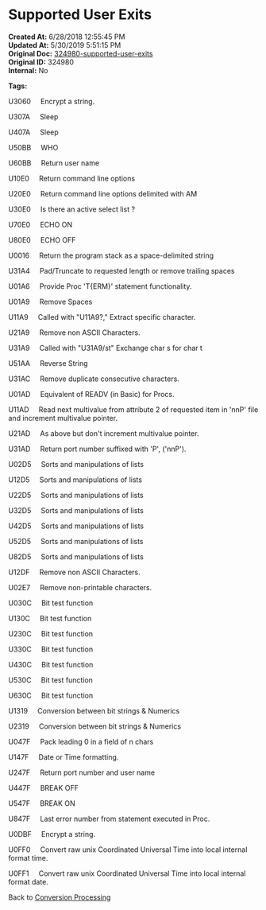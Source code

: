 # Supported User Exits

**Created At:** 6/28/2018 12:55:45 PM  
**Updated At:** 5/30/2019 5:51:15 PM  
**Original Doc:** [324980-supported-user-exits](https://docs.jbase.com/46351-conversion-processing/324980-supported-user-exits)  
**Original ID:** 324980  
**Internal:** No  

**Tags:**
<badge text='user exits' vertical='middle' />
<badge text='supported' vertical='middle' />
<badge text='bit test' vertical='middle' />
<badge text='remove duplicate' vertical='middle' />
<badge text='reverse' vertical='middle' />
<badge text='replace' vertical='middle' />
<badge text='remove' vertical='middle' />
<badge text='proc' vertical='middle' />
<badge text='truncate' vertical='middle' />
<badge text='pad' vertical='middle' />
<badge text='command line options' vertical='middle' />
<badge text='user name' vertical='middle' />
<badge text='who' vertical='middle' />
<badge text='sleep' vertical='middle' />
<badge text='encrypt' vertical='middle' />
<badge text='remove spaces' vertical='middle' />
<badge text='program stack' vertical='middle' />
<badge text='active select' vertical='middle' />
<badge text='control characters' vertical='middle' />

U3060     Encrypt a string.

U307A     Sleep

U407A     Sleep

U50BB     WHO

U60BB     Return user name

U10E0     Return command line options

U20E0     Return command line options delimited with AM

U30E0     Is there an active select list ?

U70E0     ECHO ON

U80E0     ECHO OFF

U0016     Return the program stack as a space-delimited string

U31A4     Pad/Truncate to requested length or remove trailing spaces

U01A6     Provide Proc 'T{ERM}' statement functionality.

U01A9     Remove Spaces

U11A9     Called with "U11A9?," Extract specific character.

U21A9     Remove non ASCII Characters.

U31A9     Called with "U31A9/st" Exchange char s for char t

U51AA     Reverse String

U31AC     Remove duplicate consecutive characters.

U01AD     Equivalent of READV (in Basic) for Procs.

U11AD     Read next multivalue from attribute 2 of requested item in 'nnP' file and increment multivalue pointer.

U21AD     As above but don't increment multivalue pointer.

U31AD     Return port number suffixed with 'P', ('nnP').

U02D5     Sorts and manipulations of lists

U12D5     Sorts and manipulations of lists

U22D5     Sorts and manipulations of lists

U32D5     Sorts and manipulations of lists

U42D5     Sorts and manipulations of lists

U52D5     Sorts and manipulations of lists

U82D5     Sorts and manipulations of lists

U12DF     Remove non ASCII Characters.

U02E7     Remove non-printable characters.

U030C     Bit test function

U130C     Bit test function

U230C     Bit test function

U330C     Bit test function

U430C     Bit test function

U530C     Bit test function

U630C     Bit test function

U1319     Conversion between bit strings & Numerics

U2319     Conversion between bit strings & Numerics

U047F     Pack leading 0 in a field of n chars

U147F     Date or Time formatting.

U247F     Return port number and user name

U447F     BREAK OFF

U547F     BREAK ON

U847F     Last error number from statement executed in Proc.

U0DBF     Encrypt a string.

U0FF0     Convert raw unix Coordinated Universal Time into local internal format time.

U0FF1     Convert raw unix Coordinated Universal Time into local internal format date.

Back to [Conversion Processing](./../conversion-processing)
